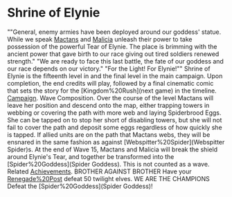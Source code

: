 # Shrine of Elynie

 ""General, enemy armies have been deployed around our goddess' statue. While we speak [Mactans](Mactans) and [Malicia](Malicia) unleash their power to take possession of the powerful Tear of Elynie. The place is brimming with the ancient power that gave birth to our race giving out tired soldiers renewed strength."
 "We are ready to face this last battle, the fate of our goddess and our race depends on our victory."
 "For the Light! For Elynie!""
Shrine of Elynie is the fifteenth level in and the final level in the main campaign.
Upon completion, the end credits will play, followed by a final cinematic comic that sets the story for the [Kingdom%20Rush](next game) in the timeline.
[Campaign](Campaign).
Wave Composition.
Over the course of the level Mactans will leave her position and descend onto the map, either trapping towers in webbing or covering the path with more web and laying Spiderbrood Eggs. She can be tapped on to stop her short of disabling towers, but she will not fail to cover the path and deposit some eggs regardless of how quickly she is tapped. If allied units are on the path that Mactans webs, they will be ensnared in the same fashion as against [Webspitter%20Spider](Webspitter Spider)s.
At the end of Wave 15, Mactans and Malicia will break the shield around Elynie's Tear, and together be transformed into the [Spider%20Goddess](Spider Goddess). This is not counted as a wave.
Related [Achievements](Achievements).
 BROTHER AGAINST BROTHER Have your [Renegade%20Post](Renegades) defeat 50 twilight elves.
 WE ARE THE CHAMPIONS Defeat the [Spider%20Goddess](Spider Goddess)!